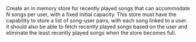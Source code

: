 Create an in memory store for recently played songs that can accommodate N songs per user, with a fixed initial capacity. This store must have the capability to store a list of song-user pairs, with each song linked to a user. it should also be able to fetch recently played songs based on the user and eliminate the least recently played songs when the store becomes full.

